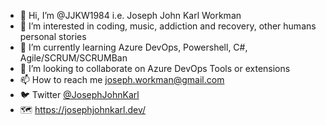 - 👋 Hi, I’m @JJKW1984 i.e. Joseph John Karl Workman
- 👀 I’m interested in coding, music, addiction and recovery, other humans personal stories
- 🌱 I’m currently learning Azure DevOps, Powershell, C#, Agile/SCRUM/SCRUMBan
- 💞️ I’m looking to collaborate on Azure DevOps Tools or extensions
- 📫 How to reach me joseph.workman@gmail.com
- :bird: Twitter [@JosephJohnKarl]()
- :world_map: https://josephjohnkarl.dev/

<!---
JJKW1984/JJKW1984 is a ✨ special ✨ repository because its `README.md` (this file) appears on your GitHub profile.
You can click the Preview link to take a look at your changes.
--->
